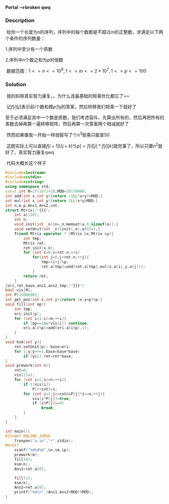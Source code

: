 **Portal -->broken qwq**

### Description

​	给你一个长度为$n$的序列，序列中的每个数都是不超过$m$的正整数，求满足以下两个条件的序列数量：

1.序列中至少有一个质数

2.序列中$n$个数之和为$p$的倍数

​	数据范围：$1<=n<=10^9,1<=m<=2*10^7,1<=p<=100$

### Solution

​	我的妈呀真实智力康复。。为什么连最基础的矩乘优化都忘了==

​	记$f[i][j]$表示前$i$个数和模$p$为$j$的答案，然后转移我们矩乘一下就好了

​	至于必须满足其中一个数是质数，我们考虑容斥，先算出所有的，然后再把所有的素数去掉再算一遍转移矩阵，然后再算一次答案两个相减就好了

​	然而如果像我一开始一样弱智写了个$n^3$矩乘只能拿$50$

​	这题实际上可以直接$f[i+1][(j+k)\%p]=f[i][j]*f[i][k]$就完事了，所以只要$n^2$就好了，真实智力康复qwq



​	代码大概长这个样子

```C++
#include<iostream>
#include<cstdio>
#include<cstring>
using namespace std;
const int M=2*(1e7)+10,MOD=20170408;
int add(int x,int y){return (1LL*x+y)%MOD;}
int mul(int x,int y){return 1LL*x*y%MOD;}
int n,m,p,Ans1,Ans2,cnt;
struct Mtrix{/*{{{*/
	int a[110];
	int n;
	void init(int _n){n=_n;memset(a,0,sizeof(a));}
	void setUnit(int _n){init(_n);a[0]=1;}
	friend Mtrix operator * (Mtrix &x,Mtrix &y){
		int tmp;
		Mtrix ret;
		ret.init(x.n);
		for (int i=0;i<ret.n;++i)
			for(int j=0;j<ret.n;++j){
				tmp=(i+j)%p;
				ret.a[tmp]=add(ret.a[tmp],mul(x.a[i],y.a[j]));
			}
		return ret;
	}
}ori,ret,base,ans1,ans2,tmp;/*}}}*/
bool vis[M];
int P[1500000];
int get_pos(int x,int y){return (x-y+p)%p;}
void fill(int op){
	int tmp;
	ori.init(p);
	for (int i=1;i<=m;++i){
		if (op==1&&!vis[i]) continue;
		ori.a[i%p]=add(ori.a[i%p],1);
	}
}
void ksm(int y){
	ret.setUnit(p); base=ori;
	for (;y;y>>=1,base=base*base)
		if (y&1) ret=ret*base;
}
void prework(int n){
	cnt=0;
	vis[1]=1;
	for (int i=2;i<=n;++i){
		if (!vis[i])
			P[++cnt]=i;
		for (int j=1;j<=cnt&&P[j]*i<=n;++j){
			vis[i*P[j]]=true;
			if (i%P[j]==0)
				break;
		}
	}
}

int main(){
#ifndef ONLINE_JUDGE
	freopen("a.in","r",stdin);
#endif
	scanf("%d%d%d",&n,&m,&p);
	prework(m);
	fill(0);
	ksm(n);
	Ans1=ret.a[0];

	fill(1);
	ksm(n);
	Ans2=ret.a[0];
	printf("%d\n",(Ans1-Ans2+MOD)%MOD);
}
```

